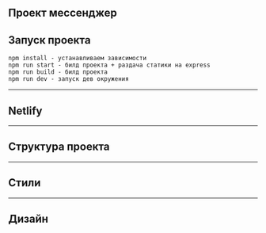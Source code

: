 ## Проект мессенджер

## Запуск проекта

```
npm install - устанавливаем зависимости
npm run start - билд проекта + раздача статики на express
npm run build - билд проекта
npm run dev - запуск дев окружения
```

----

## Netlify

----

## Структура проекта


----

## Стили


----

## Дизайн
